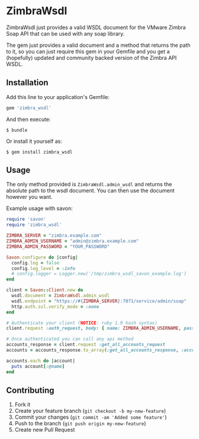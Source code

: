 # ZimbraWsdl

ZimbraWsdl just provides a valid WSDL document for the VMware Zimbra Soap API
that can be used with any soap library.

The gem just provides a valid document and a method that returns the path to
it, so you can just require this gem in your Gemfile and you get a (hopefully)
updated and community backed version of the Zimbra API WSDL.

## Installation

Add this line to your application's Gemfile:

```ruby
gem 'zimbra_wsdl'
```

And then execute:

    $ bundle

Or install it yourself as:

    $ gem install zimbra_wsdl

## Usage

The only method provided is `ZimbraWsdl.admin_wsdl` and returns the absolute path to the wsdl document. You can then use the document however you want.

Example usage with savon:

```ruby
require 'savon'
require 'zimbra_wsdl'

ZIMBRA_SERVER = "zimbra.example.com"
ZIMBRA_ADMIN_USERNAME = "admin@zimbra.example.com"
ZIMBRA_ADMIN_PASSWORD = "YOUR_PASSWORD"

Savon.configure do |config|
  config.log = false
  config.log_level = :info
  # config.logger = Logger.new('/tmp/zimbra_wsdl_savon_example.log')
end

client = Savon::Client.new do
  wsdl.document = ZimbraWsdl.admin_wsdl
  wsdl.endpoint = "https://#{ZIMBRA_SERVER}:7071/service/admin/soap"
  http.auth.ssl.verify_mode = :none
end

# Authenticate your client (NOTICE: ruby 1.9 hash syntax)
client.request :auth_request, body: { name: ZIMBRA_ADMIN_USERNAME, password: ZIMBRA_ADMIN_PASSWORD }

# Once authenticated you can call any api method
accounts_response = client.request :get_all_accounts_request
accounts = accounts_response.to_array(:get_all_accounts_response, :account)

accounts.each do |account|
  puts account[:@name]
end
```

## Contributing

1. Fork it
2. Create your feature branch (`git checkout -b my-new-feature`)
3. Commit your changes (`git commit -am 'Added some feature'`)
4. Push to the branch (`git push origin my-new-feature`)
5. Create new Pull Request
